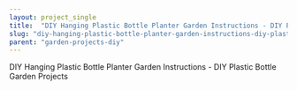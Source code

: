 ```yaml
---
layout: project_single
title:  "DIY Hanging Plastic Bottle Planter Garden Instructions - DIY Plastic Bottle Garden Projects"
slug: "diy-hanging-plastic-bottle-planter-garden-instructions-diy-plastic-bottle-garden-projects"
parent: "garden-projects-diy"
---
```

DIY Hanging Plastic Bottle Planter Garden Instructions - DIY Plastic Bottle Garden Projects